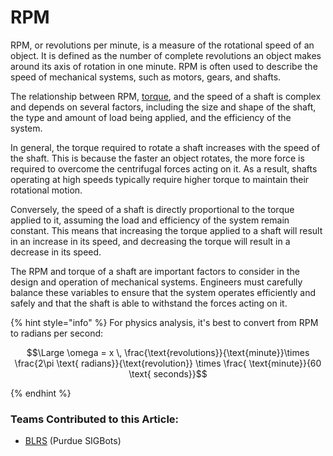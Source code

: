 # RPM

RPM, or revolutions per minute, is a measure of the rotational speed of an object. It is defined as the number of complete revolutions an object makes around its axis of rotation in one minute. RPM is often used to describe the speed of mechanical systems, such as motors, gears, and shafts.

The relationship between RPM, [torque](torque.md), and the speed of a shaft is complex and depends on several factors, including the size and shape of the shaft, the type and amount of load being applied, and the efficiency of the system.

In general, the torque required to rotate a shaft increases with the speed of the shaft. This is because the faster an object rotates, the more force is required to overcome the centrifugal forces acting on it. As a result, shafts operating at high speeds typically require higher torque to maintain their rotational motion.

Conversely, the speed of a shaft is directly proportional to the torque applied to it, assuming the load and efficiency of the system remain constant. This means that increasing the torque applied to a shaft will result in an increase in its speed, and decreasing the torque will result in a decrease in its speed.

The RPM and torque of a shaft are important factors to consider in the design and operation of mechanical systems. Engineers must carefully balance these variables to ensure that the system operates efficiently and safely and that the shaft is able to withstand the forces acting on it.

{% hint style="info" %}
For physics analysis, it's best to convert from RPM to radians per second:&#x20;

$$\Large \omega = x \, \frac{\text{revolutions}}{\text{minute}}\times \frac{2\pi \text{ radians}}{\text{revolution}} \times \frac{ \text{minute}}{60 \text{ seconds}}$$

&#x20;
{% endhint %}

### Teams Contributed to this Article:

* [BLRS](https://purduesigbots.com/) (Purdue SIGBots)
